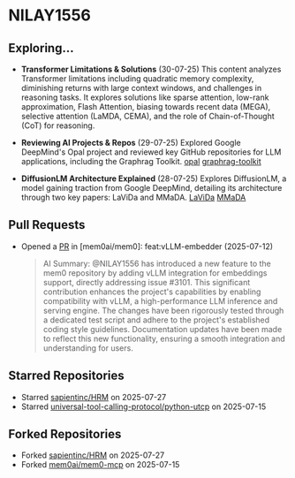 # NILAY1556

## Exploring...
- **Transformer Limitations & Solutions** (30-07-25)
  This content analyzes Transformer limitations including quadratic memory complexity, diminishing returns with large context windows, and challenges in reasoning tasks. It explores solutions like sparse attention, low-rank approximation, Flash Attention, biasing towards recent data (MEGA), selective attention (LaMDA, CEMA), and the role of Chain-of-Thought (CoT) for reasoning.

- **Reviewing AI Projects & Repos** (29-07-25)
  Explored Google DeepMind's Opal project and reviewed key GitHub repositories for LLM applications, including the Graphrag Toolkit.
  [opal](https://opal.withgoogle.com/)
  [graphrag-toolkit](https://github.com/awslabs/graphrag-toolkit)

- **DiffusionLM Architecture Explained** (28-07-25)
  Explores DiffusionLM, a model gaining traction from Google DeepMind, detailing its architecture through two key papers: LaViDa and MMaDA.
  [LaViDa](https://arxiv.org/abs/2505.16839)
  [MMaDA](https://arxiv.org/abs/2505.15809)

## Pull Requests
- Opened a [PR](https://github.com/mem0ai/mem0/pull/3141) in [mem0ai/mem0]: feat:vLLM-embedder (2025-07-12)
  > AI Summary: @NILAY1556 has introduced a new feature to the mem0 repository by adding vLLM integration for embeddings support, directly addressing issue #3101. This significant contribution enhances the project's capabilities by enabling compatibility with vLLM, a high-performance LLM inference and serving engine. The changes have been rigorously tested through a dedicated test script and adhere to the project's established coding style guidelines. Documentation updates have been made to reflect this new functionality, ensuring a smooth integration and understanding for users.

## Starred Repositories
- Starred [sapientinc/HRM](https://github.com/sapientinc/HRM) on 2025-07-27
- Starred [universal-tool-calling-protocol/python-utcp](https://github.com/universal-tool-calling-protocol/python-utcp) on 2025-07-15

## Forked Repositories
- Forked [sapientinc/HRM](https://github.com/NILAY1556/HRM) on 2025-07-27
- Forked [mem0ai/mem0-mcp](https://github.com/NILAY1556/mem0-mcp) on 2025-07-15

